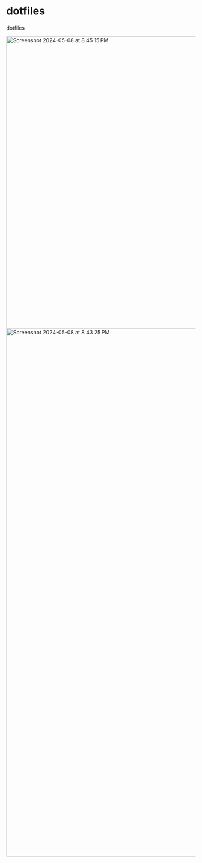# dotfiles
dotfiles

<img width="774" alt="Screenshot 2024-05-08 at 8 45 15 PM" src="https://github.com/nathandaven/dotfiles/assets/25095231/b7cc31f5-59b1-480d-b61b-8d7d39bb1dbb">


<img width="1401" alt="Screenshot 2024-05-08 at 8 43 25 PM" src="https://github.com/nathandaven/dotfiles/assets/25095231/8019500e-f026-48d5-bcf4-41672d8b64fd">
